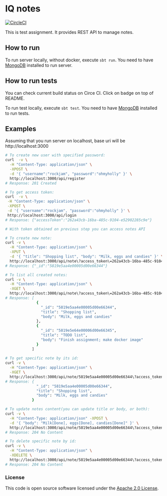 # IQ notes

[![CircleCI](https://circleci.com/gh/rockjam/iq-notes/tree/master.svg?style=svg)](https://circleci.com/gh/rockjam/iq-notes/tree/master)

This is test assignment. It provides REST API to manage notes.

## How to run

To run server locally, without docker, execute `sbt run`. You need to have [MongoDB](https://www.mongodb.com/) installed to run server.

## How to run tests

You can check current build status on Circe CI. Click on badge on top of README. 

To run test locally, execute `sbt test`. You need to have [MongoDB](https://www.mongodb.com/) installed to run tests.


## Examples

Assuming that you run server on localhost, base uri will be http://localhost:3000

```bash
# To create new user with specified password:
curl  -v \
  -H "Content-Type: application/json" \
  -XPOST \
  -d '{ "username":"rockjam", "password":"ohmyholly" }' \
  http://localhost:3000/api/register
# Response: 201 Created

# To get access token:
curl  -v \
 -H "Content-Type: application/json" \
 -XPOST \
 -d '{ "username":"rockjam", "password":"ohmyholly" }' \
 http://localhost:3000/api/login
# Response: {"accessToken":"262a43cb-16ba-485c-9104-e52902285c9e"}

# With token obtained on previous step you can access notes API

# To create new note:
curl -v \
  -H "Content-Type: application/json" \
  -XPUT \
  -d '{ "title": "Shopping list", "body": "Milk, eggs and candies" }' \
  http://localhost:3000/api/note\?access_token\=262a43cb-16ba-485c-9104-e52902285c9e
# Response: {"_id":"5819e5aa4e00005d00e66344"}

# To list all created notes:
curl -v \
  -H "Content-Type: application/json" \
  -XGET \
  http://localhost:3000/api/note\?access_token\=262a43cb-16ba-485c-9104-e52902285c9e
# Response: [
              {
                "_id": "5819e5aa4e00005d00e66344",
                "title": "Shopping list",
                "body": "Milk, eggs and candies"
              },
              {
                "_id": "5819e5e64e00006d00e66345",
                "title": "TODO list",
                "body": "Finish assignment; make docker image"
              }
            ]
            
# To get specific note by its id:
curl -v \
  -H "Content-Type: application/json" \
  -XGET \
  http://localhost:3000/api/note/5819e5aa4e00005d00e66344\?access_token\=262a43cb-16ba-485c-9104-e52902285c9e
# Response: {
              "_id": "5819e5aa4e00005d00e66344",
              "title": "Shopping list",
              "body": "Milk, eggs and candies"
            }

# To update notes content(you can update title or body, or both):
curl -v \
  -H "Content-Type: application/json" -XPOST \
  -d '{ "body": "Milk[Done], eggs[Done], candies[Done]" }' \
  http://localhost:3000/api/note/5819e5aa4e00005d00e66344\?access_token\=262a43cb-16ba-485c-9104-e52902285c9e
# Response: 204 No Content

# To delete specific note by id:
curl -v \
  -H "Content-Type: application/json" \
  -XDELETE \
  http://localhost:3000/api/note/5819e5aa4e00005d00e66344\?access_token\=262a43cb-16ba-485c-9104-e52902285c9e
# Response: 204 No Content
```

### License

This code is open source software licensed under the [Apache 2.0 License](http://www.apache.org/licenses/LICENSE-2.0.html).

